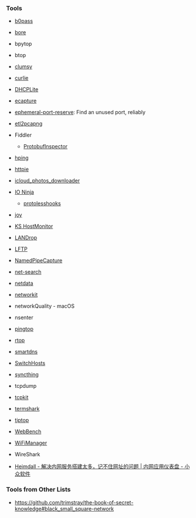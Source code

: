 ### Tools

- [b0pass](https://github.com/bitepeng/b0pass)

- [bore](https://github.com/ekzhang/bore)

- bpytop

- btop

- [clumsy](https://github.com/jagt/clumsy)

- [curlie](https://github.com/rs/curlie)

- [DHCPLite](https://github.com/DavidAnson/DHCPLite)

- [ecapture](https://github.com/ehids/ecapture)

- [ephemeral-port-reserve](https://github.com/Yelp/ephemeral-port-reserve): Find an unused port, reliably

- [etl2pcapng](https://github.com/microsoft/etl2pcapng)

- Fiddler
  
  - [ProtobufInspector](https://github.com/BlueMatthew/ProtobufInspector)

- [hping](https://github.com/antirez/hping)

- [httpie](https://httpie.io/)

- [icloud_photos_downloader](https://github.com/icloud-photos-downloader/icloud_photos_downloader)

- [IO Ninja](https://ioninja.com/)
  
  - [protolesshooks](https://github.com/vovkos/protolesshooks)

- [joy](https://github.com/cisco/joy)

- [KS HostMonitor](https://www.ks-soft.net/hostmon.eng/)

- [LANDrop](https://github.com/LANDrop/LANDrop)

- [LFTP](https://github.com/lavv17/lftp)

- [NamedPipeCapture](https://github.com/Vatyx/NamedPipeCapture)

- [net-search](https://github.com/wsdassssss/net-search)

- [netdata](https://github.com/netdata/netdata)

- [networkit](https://github.com/networkit/networkit)

- networkQuality - macOS

- nsenter

- [pingtop](https://github.com/laixintao/pingtop)

- [rtop](https://github.com/rapidloop/rtop)

- [smartdns](https://github.com/pymumu/smartdns)

- [SwitchHosts](https://github.com/oldj/SwitchHosts)

- [syncthing](https://github.com/syncthing/syncthing)

- tcpdump

- [tcpkit](https://github.com/git-hulk/tcpkit)

- [termshark](https://github.com/gcla/termshark)

- [tiptop](https://github.com/nschloe/tiptop)

- [WebBench](https://github.com/EZLippi/WebBench)

- [WiFiManager](https://github.com/tzapu/WiFiManager)

- WireShark

- [Heimdall - 解决内网服务搭建太多，记不住网址的问题 | 内网应用仪表盘 - 小众软件](https://www.appinn.com/heimdall/)

### Tools from Other Lists

- https://github.com/trimstray/the-book-of-secret-knowledge#black_small_square-network
